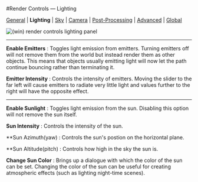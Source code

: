 #Render Controls &mdash; Lighting

[General][0] | **Lighting** | [Sky][2] | [Camera][3] | [Post-Processing][4] | [Advanced][5] | [Global][6]

[0]: /old-chunky-docs/render_controls_general.html
[1]: /old-chunky-docs/render_controls_lighting.html
[2]: /old-chunky-docs/render_controls_sky.html
[3]: /old-chunky-docs/render_controls_camera.html
[4]: /old-chunky-docs/render_controls_post-processing.html
[5]: /old-chunky-docs/render_controls_advanced.html
[6]: /old-chunky-docs/render_controls_global.html

![(win) render controls lighting panel](/old-chunky-docs/render_controls_lighting.png)

----

**Enable Emitters**
:   Toggles light emission from emitters. Turning emitters off will not remove them from the world but instead render them as other objects. This means that objects usually emitting light will now let the path continue bouncing rather than terminating it.

**Emitter Intensity**
:   Controls the intensity of emitters. Moving the slider to the far left will cause emitters to radiate very little light and values further to the right will have the opposite effect.

----

**Enable Sunlight**
:   Toggles light emission from the sun. Disabling this option will not remove the sun itself.

**Sun Intensity**
:   Controls the intensity of the sun.

**Sun Azimuth(yaw)
:   Controls the sun's postion on the horizontal plane.

**Sun Altitude(pitch)
:   Controls how high in the sky the sun is.

**Change Sun Color**
:   Brings up a dialogue with which the color of the sun can be set. Changing the color of the sun can be useful for creating atmospheric effects (such as lighting night-time scenes).
